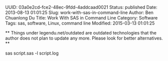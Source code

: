 UUID: 03a0e2cd-fce2-48ec-9fdd-4addcaad0021
Status: published
Date: 2013-08-13 01:01:25
Slug: work-with-sas-in-command-line
Author: Ben Chuanlong Du
Title: Work With SAS in Command Line
Category: Software
Tags: sas, software, Linux, command line
Modified: 2015-03-13 01:01:25

**
Things under legendu.net/outdated are outdated technologies 
that the author does not plan to update any more. 
Please look for better alternatives.
**
 
sas script.sas -l script.log
